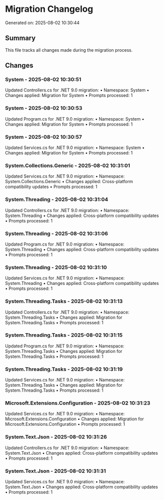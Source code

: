 # Migration Changelog

Generated on: 2025-08-02 10:30:44

## Summary
This file tracks all changes made during the migration process.

## Changes

### System - 2025-08-02 10:30:51
Updated Controllers.cs for .NET 9.0 migration:
• Namespace: System
• Changes applied: Migration for System
• Prompts processed: 1

### System - 2025-08-02 10:30:53
Updated Program.cs for .NET 9.0 migration:
• Namespace: System
• Changes applied: Migration for System
• Prompts processed: 1

### System - 2025-08-02 10:30:57
Updated Services.cs for .NET 9.0 migration:
• Namespace: System
• Changes applied: Migration for System
• Prompts processed: 1

### System.Collections.Generic - 2025-08-02 10:31:01
Updated Services.cs for .NET 9.0 migration:
• Namespace: System.Collections.Generic
• Changes applied: Cross-platform compatibility updates
• Prompts processed: 1

### System.Threading - 2025-08-02 10:31:04
Updated Controllers.cs for .NET 9.0 migration:
• Namespace: System.Threading
• Changes applied: Cross-platform compatibility updates
• Prompts processed: 1

### System.Threading - 2025-08-02 10:31:06
Updated Program.cs for .NET 9.0 migration:
• Namespace: System.Threading
• Changes applied: Cross-platform compatibility updates
• Prompts processed: 1

### System.Threading - 2025-08-02 10:31:10
Updated Services.cs for .NET 9.0 migration:
• Namespace: System.Threading
• Changes applied: Cross-platform compatibility updates
• Prompts processed: 1

### System.Threading.Tasks - 2025-08-02 10:31:13
Updated Controllers.cs for .NET 9.0 migration:
• Namespace: System.Threading.Tasks
• Changes applied: Migration for System.Threading.Tasks
• Prompts processed: 1

### System.Threading.Tasks - 2025-08-02 10:31:15
Updated Program.cs for .NET 9.0 migration:
• Namespace: System.Threading.Tasks
• Changes applied: Migration for System.Threading.Tasks
• Prompts processed: 1

### System.Threading.Tasks - 2025-08-02 10:31:19
Updated Services.cs for .NET 9.0 migration:
• Namespace: System.Threading.Tasks
• Changes applied: Migration for System.Threading.Tasks
• Prompts processed: 1

### Microsoft.Extensions.Configuration - 2025-08-02 10:31:23
Updated Services.cs for .NET 9.0 migration:
• Namespace: Microsoft.Extensions.Configuration
• Changes applied: Migration for Microsoft.Extensions.Configuration
• Prompts processed: 1

### System.Text.Json - 2025-08-02 10:31:26
Updated Controllers.cs for .NET 9.0 migration:
• Namespace: System.Text.Json
• Changes applied: Cross-platform compatibility updates
• Prompts processed: 1

### System.Text.Json - 2025-08-02 10:31:31
Updated Services.cs for .NET 9.0 migration:
• Namespace: System.Text.Json
• Changes applied: Cross-platform compatibility updates
• Prompts processed: 1
